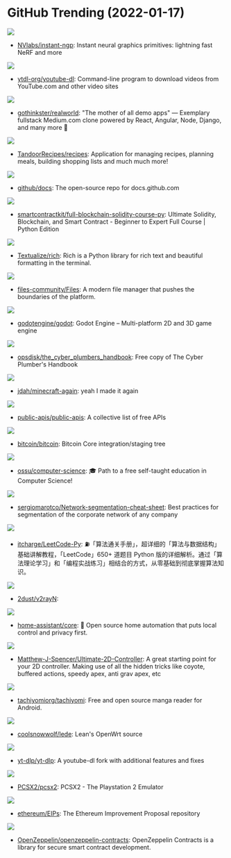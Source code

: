# GitHub Trending (2022-01-17)

![](https://img.shields.io/badge/Cuda-New%20290-green?style=flat-square&logo=appveyor)
- [NVlabs/instant-ngp](https://github.com/NVlabs/instant-ngp): Instant neural graphics primitives: lightning fast NeRF and more

![](https://img.shields.io/badge/Python-New%20109-green?style=flat-square&logo=appveyor)
- [ytdl-org/youtube-dl](https://github.com/ytdl-org/youtube-dl): Command-line program to download videos from YouTube.com and other video sites

![](https://img.shields.io/badge/Shell-New%2043-green?style=flat-square&logo=appveyor)
- [gothinkster/realworld](https://github.com/gothinkster/realworld): "The mother of all demo apps" — Exemplary fullstack Medium.com clone powered by React, Angular, Node, Django, and many more 🏅

![](https://img.shields.io/badge/HTML-New%2030-green?style=flat-square&logo=appveyor)
- [TandoorRecipes/recipes](https://github.com/TandoorRecipes/recipes): Application for managing recipes, planning meals, building shopping lists and much much more!

![](https://img.shields.io/badge/JavaScript-New%2047-green?style=flat-square&logo=appveyor)
- [github/docs](https://github.com/github/docs): The open-source repo for docs.github.com

![](https://img.shields.io/badge/none-New%2037-green?style=flat-square&logo=appveyor)
- [smartcontractkit/full-blockchain-solidity-course-py](https://github.com/smartcontractkit/full-blockchain-solidity-course-py): Ultimate Solidity, Blockchain, and Smart Contract - Beginner to Expert Full Course | Python Edition

![](https://img.shields.io/badge/Python-New%20415-green?style=flat-square&logo=appveyor)
- [Textualize/rich](https://github.com/Textualize/rich): Rich is a Python library for rich text and beautiful formatting in the terminal.

![](https://img.shields.io/badge/C%23-New%20377-green?style=flat-square&logo=appveyor)
- [files-community/Files](https://github.com/files-community/Files): A modern file manager that pushes the boundaries of the platform.

![](https://img.shields.io/badge/C%2B%2B-New%2091-green?style=flat-square&logo=appveyor)
- [godotengine/godot](https://github.com/godotengine/godot): Godot Engine – Multi-platform 2D and 3D game engine

![](https://img.shields.io/badge/none-New%20298-green?style=flat-square&logo=appveyor)
- [opsdisk/the_cyber_plumbers_handbook](https://github.com/opsdisk/the_cyber_plumbers_handbook): Free copy of The Cyber Plumber's Handbook

![](https://img.shields.io/badge/C-New%2056-green?style=flat-square&logo=appveyor)
- [jdah/minecraft-again](https://github.com/jdah/minecraft-again): yeah I made it again

![](https://img.shields.io/badge/Python-New%2089-green?style=flat-square&logo=appveyor)
- [public-apis/public-apis](https://github.com/public-apis/public-apis): A collective list of free APIs

![](https://img.shields.io/badge/C%2B%2B-New%2063-green?style=flat-square&logo=appveyor)
- [bitcoin/bitcoin](https://github.com/bitcoin/bitcoin): Bitcoin Core integration/staging tree

![](https://img.shields.io/badge/none-New%20201-green?style=flat-square&logo=appveyor)
- [ossu/computer-science](https://github.com/ossu/computer-science): 🎓 Path to a free self-taught education in Computer Science!

![](https://img.shields.io/badge/none-New%20180-green?style=flat-square&logo=appveyor)
- [sergiomarotco/Network-segmentation-cheat-sheet](https://github.com/sergiomarotco/Network-segmentation-cheat-sheet): Best practices for segmentation of the corporate network of any company

![](https://img.shields.io/badge/Python-New%2078-green?style=flat-square&logo=appveyor)
- [itcharge/LeetCode-Py](https://github.com/itcharge/LeetCode-Py): ⛽️「算法通关手册」，超详细的「算法与数据结构」基础讲解教程，「LeetCode」650+ 道题目 Python 版的详细解析。通过「算法理论学习」和「编程实战练习」相结合的方式，从零基础到彻底掌握算法知识。

![](https://img.shields.io/badge/C%23-New%2043-green?style=flat-square&logo=appveyor)
- [2dust/v2rayN](https://github.com/2dust/v2rayN): 

![](https://img.shields.io/badge/Python-New%2026-green?style=flat-square&logo=appveyor)
- [home-assistant/core](https://github.com/home-assistant/core): 🏡 Open source home automation that puts local control and privacy first.

![](https://img.shields.io/badge/C%23-New%2074-green?style=flat-square&logo=appveyor)
- [Matthew-J-Spencer/Ultimate-2D-Controller](https://github.com/Matthew-J-Spencer/Ultimate-2D-Controller): A great starting point for your 2D controller. Making use of all the hidden tricks like coyote, buffered actions, speedy apex, anti grav apex, etc

![](https://img.shields.io/badge/Kotlin-New%2082-green?style=flat-square&logo=appveyor)
- [tachiyomiorg/tachiyomi](https://github.com/tachiyomiorg/tachiyomi): Free and open source manga reader for Android.

![](https://img.shields.io/badge/C-New%2034-green?style=flat-square&logo=appveyor)
- [coolsnowwolf/lede](https://github.com/coolsnowwolf/lede): Lean's OpenWrt source

![](https://img.shields.io/badge/Python-New%20128-green?style=flat-square&logo=appveyor)
- [yt-dlp/yt-dlp](https://github.com/yt-dlp/yt-dlp): A youtube-dl fork with additional features and fixes

![](https://img.shields.io/badge/C%2B%2B-New%206-green?style=flat-square&logo=appveyor)
- [PCSX2/pcsx2](https://github.com/PCSX2/pcsx2): PCSX2 - The Playstation 2 Emulator

![](https://img.shields.io/badge/Solidity-New%2048-green?style=flat-square&logo=appveyor)
- [ethereum/EIPs](https://github.com/ethereum/EIPs): The Ethereum Improvement Proposal repository

![](https://img.shields.io/badge/JavaScript-New%2028-green?style=flat-square&logo=appveyor)
- [OpenZeppelin/openzeppelin-contracts](https://github.com/OpenZeppelin/openzeppelin-contracts): OpenZeppelin Contracts is a library for secure smart contract development.

